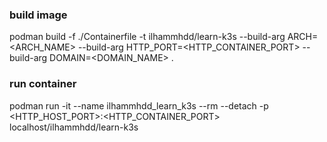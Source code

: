 ### build image
podman build -f ./Containerfile -t ilhammhdd/learn-k3s --build-arg ARCH=<ARCH_NAME> --build-arg HTTP_PORT=<HTTP_CONTAINER_PORT> --build-arg DOMAIN=<DOMAIN_NAME> .

### run container
podman run -it --name ilhammhdd_learn_k3s --rm --detach -p <HTTP_HOST_PORT>:<HTTP_CONTAINER_PORT> localhost/ilhammhdd/learn-k3s